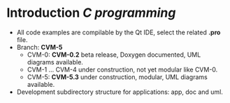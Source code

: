 # Introduction *C programming*

- All code examples are compilable by the Qt IDE, select the related **.pro** file.
- Branch: **CVM-5**
  - CVM-0: **CVM-0.2** beta release, Doxygen documented, UML diagrams available.
  - CVM-1 ... CVM-4 under construction, not yet modular like CVM-0.
  - CVM-5: **CVM-5.3** under construction, modular, UML diagrams available.
- Development subdirectory structure for applications: app, doc and uml.

